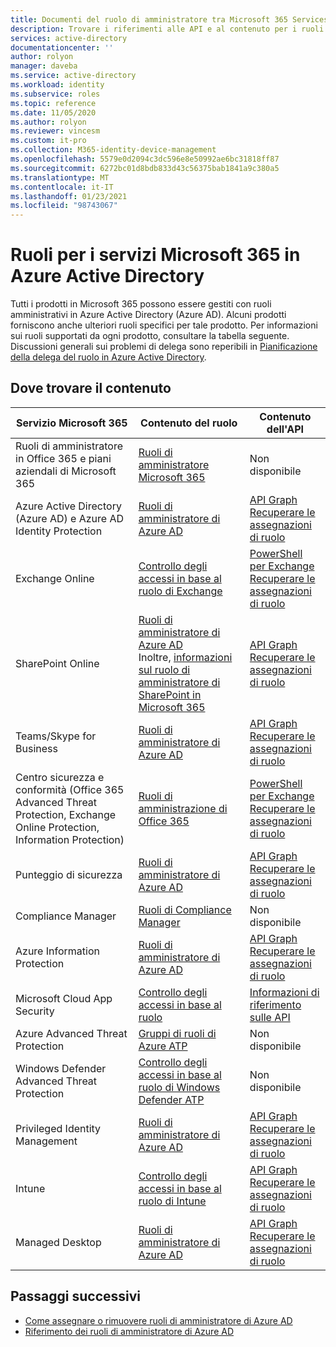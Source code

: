 ```yaml
---
title: Documenti del ruolo di amministratore tra Microsoft 365 Services-Azure AD | Microsoft Docs
description: Trovare i riferimenti alle API e al contenuto per i ruoli di amministratore per i servizi Microsoft 365 in Azure Active Directory
services: active-directory
documentationcenter: ''
author: rolyon
manager: daveba
ms.service: active-directory
ms.workload: identity
ms.subservice: roles
ms.topic: reference
ms.date: 11/05/2020
ms.author: rolyon
ms.reviewer: vincesm
ms.custom: it-pro
ms.collection: M365-identity-device-management
ms.openlocfilehash: 5579e0d2094c3dc596e8e50992ae6bc31818ff87
ms.sourcegitcommit: 6272bc01d8bdb833d43c56375bab1841a9c380a5
ms.translationtype: MT
ms.contentlocale: it-IT
ms.lasthandoff: 01/23/2021
ms.locfileid: "98743067"
---
```

# <a name="roles-for-microsoft-365-services-in-azure-active-directory"></a>Ruoli per i servizi Microsoft 365 in Azure Active Directory

Tutti i prodotti in Microsoft 365 possono essere gestiti con ruoli amministrativi in Azure Active Directory (Azure AD). Alcuni prodotti forniscono anche ulteriori ruoli specifici per tale prodotto. Per informazioni sui ruoli supportati da ogni prodotto, consultare la tabella seguente. Discussioni generali sui problemi di delega sono reperibili in [Pianificazione della delega del ruolo in Azure Active Directory](concept-delegation.md).

## <a name="where-to-find-content"></a>Dove trovare il contenuto

Servizio Microsoft 365 | Contenuto del ruolo | Contenuto dell'API
---------------------- | ------------------ | -----------------
Ruoli di amministratore in Office 365 e piani aziendali di Microsoft 365 | [Ruoli di amministratore Microsoft 365](/office365/admin/add-users/about-admin-roles?view=o365-worldwide&preserve-view=true) | Non disponibile
Azure Active Directory (Azure AD) e Azure AD Identity Protection| [Ruoli di amministratore di Azure AD](permissions-reference.md) | [API Graph](/graph/api/overview?view=graph-rest-1.0&preserve-view=true&preserve-view=true)<br>[Recuperare le assegnazioni di ruolo](/graph/api/directoryrole-list?view=graph-rest-1.0&preserve-view=true)
Exchange Online| [Controllo degli accessi in base al ruolo di Exchange](/exchange/understanding-role-based-access-control-exchange-2013-help) |  [PowerShell per Exchange](/powershell/module/exchange/role-based-access-control/add-managementroleentry?view=exchange-ps&preserve-view=true)<br>[Recuperare le assegnazioni di ruolo](/powershell/module/exchange/role-based-access-control/get-rolegroup?view=exchange-ps&preserve-view=true)
SharePoint Online | [Ruoli di amministratore di Azure AD](permissions-reference.md)<br>Inoltre, [informazioni sul ruolo di amministratore di SharePoint in Microsoft 365](/sharepoint/sharepoint-admin-role) | [API Graph](/graph/api/overview?view=graph-rest-1.0&preserve-view=true)<br>[Recuperare le assegnazioni di ruolo](/graph/api/directoryrole-list?view=graph-rest-1.0&preserve-view=true)
Teams/Skype for Business | [Ruoli di amministratore di Azure AD](permissions-reference.md) | [API Graph](/graph/api/overview?view=graph-rest-1.0&preserve-view=true)<br>[Recuperare le assegnazioni di ruolo](/graph/api/directoryrole-list?view=graph-rest-1.0&preserve-view=true)
Centro sicurezza e conformità (Office 365 Advanced Threat Protection, Exchange Online Protection, Information Protection) | [Ruoli di amministrazione di Office 365](/office365/SecurityCompliance/permissions-in-the-security-and-compliance-center) | [PowerShell per Exchange](/powershell/module/exchange/role-based-access-control/add-managementroleentry?view=exchange-ps&preserve-view=true)<br>[Recuperare le assegnazioni di ruolo](/powershell/module/exchange/role-based-access-control/get-rolegroup?view=exchange-ps&preserve-view=true)
Punteggio di sicurezza | [Ruoli di amministratore di Azure AD](permissions-reference.md) | [API Graph](/graph/api/overview?view=graph-rest-1.0&preserve-view=true)<br>[Recuperare le assegnazioni di ruolo](/graph/api/directoryrole-list?view=graph-rest-1.0&preserve-view=true)
Compliance Manager | [Ruoli di Compliance Manager](/office365/securitycompliance/meet-data-protection-and-regulatory-reqs-using-microsoft-cloud#permissions-and-role-based-access-control) | Non disponibile
Azure Information Protection | [Ruoli di amministratore di Azure AD](permissions-reference.md) | [API Graph](/graph/api/overview?view=graph-rest-1.0&preserve-view=true)<br>[Recuperare le assegnazioni di ruolo](/graph/api/directoryrole-list?view=graph-rest-1.0&preserve-view=true)
Microsoft Cloud App Security | [Controllo degli accessi in base al ruolo](/cloud-app-security/manage-admins) | [Informazioni di riferimento sulle API](/cloud-app-security/api-tokens) 
Azure Advanced Threat Protection | [Gruppi di ruoli di Azure ATP](/azure-advanced-threat-protection/atp-role-groups) | Non disponibile
Windows Defender Advanced Threat Protection | [Controllo degli accessi in base al ruolo di Windows Defender ATP](/windows/security/threat-protection/windows-defender-atp/rbac-windows-defender-advanced-threat-protection) | Non disponibile
Privileged Identity Management | [Ruoli di amministratore di Azure AD](permissions-reference.md) | [API Graph](/graph/api/overview?view=graph-rest-1.0&preserve-view=true)<br>[Recuperare le assegnazioni di ruolo](/graph/api/directoryrole-list?view=graph-rest-1.0&preserve-view=true)
Intune | [Controllo degli accessi in base al ruolo di Intune](/intune/role-based-access-control) | [API Graph](/graph/api/resources/intune-rbac-conceptual?view=graph-rest-beta&preserve-view=true)<br>[Recuperare le assegnazioni di ruolo](/graph/api/intune-rbac-roledefinition-list?view=graph-rest-beta&preserve-view=true)
Managed Desktop | [Ruoli di amministratore di Azure AD](permissions-reference.md) | [API Graph](/graph/api/overview?view=graph-rest-1.0&preserve-view=true)<br>[Recuperare le assegnazioni di ruolo](/graph/api/directoryrole-list?view=graph-rest-1.0&preserve-view=true)

## <a name="next-steps"></a>Passaggi successivi

* [Come assegnare o rimuovere ruoli di amministratore di Azure AD](manage-roles-portal.md)
* [Riferimento dei ruoli di amministratore di Azure AD](permissions-reference.md)